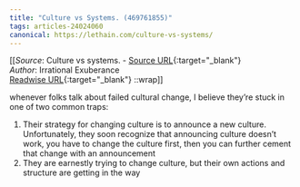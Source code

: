 ```yaml
---
title: "Culture vs Systems. (469761855)"
tags: articles-24024060
canonical: https://lethain.com/culture-vs-systems/
---
```


[[_Source_: Culture vs systems. - [Source URL](https://lethain.com/culture-vs-systems/){:target="_blank"}<br>
_Author_: Irrational Exuberance<br>
[Readwise URL](https://readwise.io/open/469761855){:target="_blank"}
::wrap]]

whenever folks talk about failed cultural change, I believe they’re stuck in one of two common traps:

1.  Their strategy for changing culture is to announce a new culture. Unfortunately, they soon recognize that announcing culture doesn’t work, you have to change the culture first, then you can further cement that change with an announcement
2.  They are earnestly trying to change culture, but their own actions and structure are getting in the way
